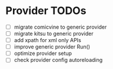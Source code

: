 # Provider TODOs

- [ ] migrate comicvine to generic provider
- [ ] migrate kitsu to generic provider
- [ ] add xpath for xml only APIs
- [ ] improve generic provider Run()
- [ ] optimize provider setup
- [ ] check provider config autoreloading

